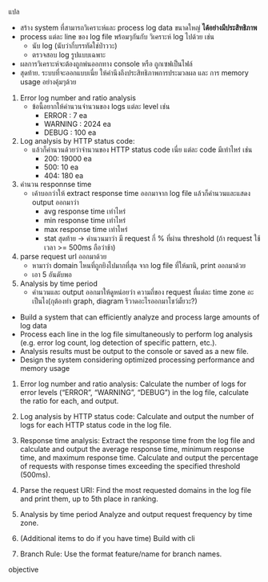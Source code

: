 แปล
- สร้าง system ที่สามารถวิเคราะห์และ process log data ขนาดใหญ่ **ได้อย่างมีประสิทธิภาพ**
- process แต่ละ line ของ log file พร้อมๆกันกับ วิเคราะห์ log ไปด้วย เช่น
  - นับ log (นับว่ากี่บรรทัดใช่ป่าววะ)
  - ตรวจสอบ log รูปแบบเฉพาะ
- ผลการวิเคราะห์จะต้องถูกพ่นออกทาง console หรือ ถูกเซฟเป็นไฟล์
- สุดท้าย. ระบบที่จะออกแบบเนี่ย ให้คำนึงถึงประสิทธิภาพการประมวลผล และ การ memory usage อย่างคุ้มๆด้วย
1. Error log number and ratio analysis
   - ข้อนี้อยากให้คำนวนจำนวนของ logs แต่ละ level เช่น
     - ERROR : 7 ea
     - WARNING : 2024 ea
     - DEBUG : 100 ea
2. Log analysis by HTTP status code:
   - แล้วก็คำนวนด้วยว่าจำนวนของ HTTP status code เนี่ย แต่ละ code มีเท่าไหร่ เช่น
      - 200: 19000 ea
      - 500: 10 ea
      - 404: 180 ea
3. คำนวน responnse time 
   - เค้าบอกว่าให้ extract response time ออกมาจาก log file แล้วก็คำนวนและแสดง output ออกมาว่า 
     - avg response time เท่าไหร่ 
     - min response time เท่าไหร่
     - max response time เท่าไหร่
     - stat สุดท้าย -> คำนวนมาว่า มี request กี่ % ที่ผ่าน threshold (ถ้า request ใช้เวลา >= 500ms ถือว่าช้า)
4. parse request url ออกมาด้วย
   - หามาว่า domain ไหนที่ถูกยิงไปมากที่สุด จาก log file ที่ให้มานิ, print ออกมาด้วย
   - เอา 5 อันดับพอ
5. Analysis by time period
   - คำนวนและ output ออกมาให้ดูหน่อยว่า ความถี่ของ request ที่แต่ละ time zone อะ เป็นไง(กุต้องทำ graph, diagram รึวาดอะไรออกมาโชว์มั้ยวะ?) 

* Build a system that can efficiently analyze and process large amounts of log data
* Process each line in the log file simultaneously to perform log analysis (e.g. error log count, log detection of specific pattern, etc.).
* Analysis results must be output to the console or saved as a new file.
* Design the system considering optimized processing performance and memory usage

1. Error log number and ratio analysis:
  Calculate the number of logs for error levels (“ERROR”, “WARNING”, “DEBUG”) in the log file, calculate the ratio for each, and output.

1. Log analysis by HTTP status code:
  Calculate and output the number of logs for each HTTP status code in the log file.

1. Response time analysis:
  Extract the response time from the log file and calculate and output the average response time, minimum response time, and maximum response time. Calculate and output the percentage of requests with response times exceeding the specified threshold (500ms).
  
1. Parse the request URI:
  Find the most requested domains in the log file and print them, up to 5th place in ranking.

1. Analysis by time period 
  Analyze and output request frequency by time zone.

1. (Additional items to do if you have time) Build with cli

2. Branch Rule: Use the format feature/name for branch names.

objective
